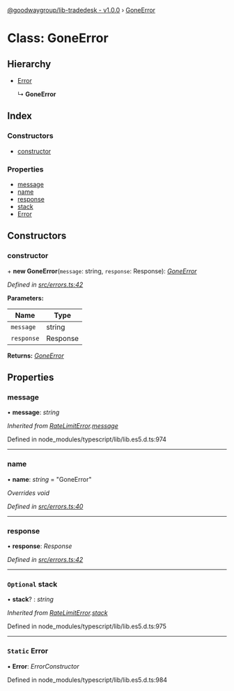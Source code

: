 [@goodwaygroup/lib-tradedesk - v1.0.0](../README.md) › [GoneError](goneerror.md)

# Class: GoneError

## Hierarchy

* [Error](ratelimiterror.md#static-error)

  ↳ **GoneError**

## Index

### Constructors

* [constructor](goneerror.md#constructor)

### Properties

* [message](goneerror.md#message)
* [name](goneerror.md#name)
* [response](goneerror.md#response)
* [stack](goneerror.md#optional-stack)
* [Error](goneerror.md#static-error)

## Constructors

###  constructor

\+ **new GoneError**(`message`: string, `response`: Response): *[GoneError](goneerror.md)*

*Defined in [src/errors.ts:42](https://github.com/GoodwayGroup/lib-tradedesk/blob/d40b7d2/src/errors.ts#L42)*

**Parameters:**

Name | Type |
------ | ------ |
`message` | string |
`response` | Response |

**Returns:** *[GoneError](goneerror.md)*

## Properties

###  message

• **message**: *string*

*Inherited from [RateLimitError](ratelimiterror.md).[message](ratelimiterror.md#message)*

Defined in node_modules/typescript/lib/lib.es5.d.ts:974

___

###  name

• **name**: *string* = "GoneError"

*Overrides void*

*Defined in [src/errors.ts:40](https://github.com/GoodwayGroup/lib-tradedesk/blob/d40b7d2/src/errors.ts#L40)*

___

###  response

• **response**: *Response*

*Defined in [src/errors.ts:42](https://github.com/GoodwayGroup/lib-tradedesk/blob/d40b7d2/src/errors.ts#L42)*

___

### `Optional` stack

• **stack**? : *string*

*Inherited from [RateLimitError](ratelimiterror.md).[stack](ratelimiterror.md#optional-stack)*

Defined in node_modules/typescript/lib/lib.es5.d.ts:975

___

### `Static` Error

▪ **Error**: *ErrorConstructor*

Defined in node_modules/typescript/lib/lib.es5.d.ts:984
